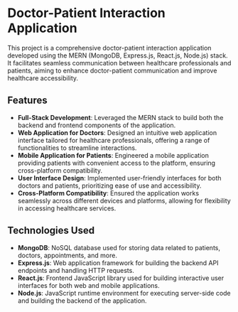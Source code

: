 # Doctor-Patient Interaction Application

This project is a comprehensive doctor-patient interaction application developed using the MERN (MongoDB, Express.js, React.js, Node.js) stack. It facilitates seamless communication between healthcare professionals and patients, aiming to enhance doctor-patient communication and improve healthcare accessibility.

## Features

- **Full-Stack Development**: Leveraged the MERN stack to build both the backend and frontend components of the application.
- **Web Application for Doctors**: Designed an intuitive web application interface tailored for healthcare professionals, offering a range of functionalities to streamline interactions.
- **Mobile Application for Patients**: Engineered a mobile application providing patients with convenient access to the platform, ensuring cross-platform compatibility.
- **User Interface Design**: Implemented user-friendly interfaces for both doctors and patients, prioritizing ease of use and accessibility.
- **Cross-Platform Compatibility**: Ensured the application works seamlessly across different devices and platforms, allowing for flexibility in accessing healthcare services.

## Technologies Used

- **MongoDB**: NoSQL database used for storing data related to patients, doctors, appointments, and more.
- **Express.js**: Web application framework for building the backend API endpoints and handling HTTP requests.
- **React.js**: Frontend JavaScript library used for building interactive user interfaces for both web and mobile applications.
- **Node.js**: JavaScript runtime environment for executing server-side code and building the backend of the application.



